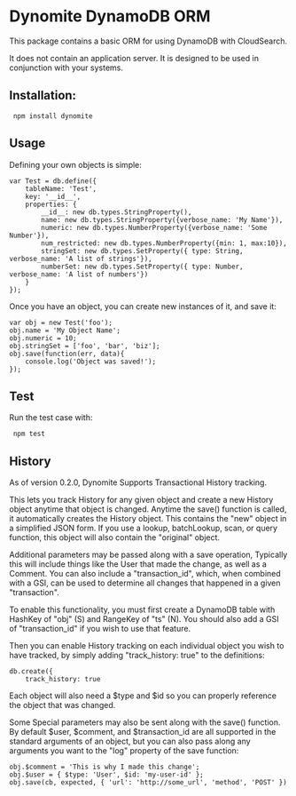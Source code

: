 Dynomite DynamoDB ORM
=====================

This package contains a basic ORM for using DynamoDB with CloudSearch.

It does not contain an application server. It is designed to be used in conjunction with your systems.

Installation:
-------------

	 npm install dynomite


Usage
-----

Defining your own objects is simple:

	var Test = db.define({
		tableName: 'Test',
		key: '__id__',
		properties: {
			__id__: new db.types.StringProperty(),
			name: new db.types.StringProperty({verbose_name: 'My Name'}),
			numeric: new db.types.NumberProperty({verbose_name: 'Some Number'}),
			num_restricted: new db.types.NumberProperty({min: 1, max:10}),
			stringSet: new db.types.SetProperty({ type: String, verbose_name: 'A list of strings'}),
			numberSet: new db.types.SetProperty({ type: Number, verbose_name: 'A list of numbers'})
		}
	});

Once you have an object, you can create new instances of it, and save it:

	var obj = new Test('foo');
	obj.name = 'My Object Name';
	obj.numeric = 10;
	obj.stringSet = ['foo', 'bar', 'biz'];
	obj.save(function(err, data){
		console.log('Object was saved!');
	});



Test
----

Run the test case with:

	 npm test

History
-------

As of version 0.2.0, Dynomite Supports Transactional History tracking.

This lets you track History for any given object and create a new History
object anytime that object is changed.  Anytime the save() function is called,
it automatically creates the History object. This contains the "new" object
in a simplified JSON form. If you use a lookup, batchLookup, scan, or query
function, this object will also contain the "original" object.

Additional parameters may be passed along with a save operation,
Typically this will include things like the User that made the change,
as well as a Comment. You can also include a "transaction_id", which,
when combined with a GSI, can be used to determine all changes that
happened in a given "transaction".

To enable this functionality, you must first create a DynamoDB table
with HashKey of "obj" (S) and RangeKey of "ts" (N). You should also add
a GSI of "transaction_id" if you wish to use that feature.

Then you can enable History tracking on each individual object you wish
to have tracked, by simply adding "track_history: true" to the
definitions:

	db.create({
		track_history: true

Each object will also need a $type and $id so you can properly reference
the object that was changed.

Some Special parameters may also be sent along with the save() function.
By default $user, $comment, and $transaction_id are all supported in the standard
arguments of an object, but you can also pass along any arguments you want to
the "log" property of the save function:

	obj.$comment = 'This is why I made this change';
	obj.$user = { $type: 'User', $id: 'my-user-id' };
	obj.save(cb, expected, { 'url': 'http://some_url', 'method', 'POST' })

